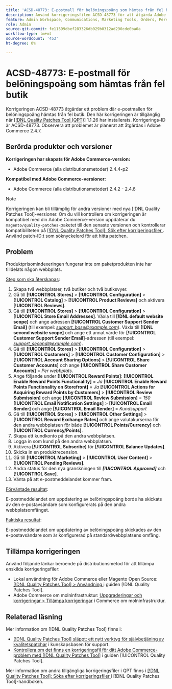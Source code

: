 ```yaml
---
title: 'ACSD-48773: E-postmall för belöningspoäng som hämtas från fel butik'
description: Använd korrigeringsfilen ACSD-48773 för att åtgärda Adobe Commerce-problemet där e-postmallen för belöningspoäng hämtas från fel butik.
feature: Admin Workspace, Communications, Marketing Tools, Orders, Personalization, Rewards
role: Admin
source-git-commit: fe11599dbef283326db029b0312ad290cde0ba0a
workflow-type: tm+mt
source-wordcount: '453'
ht-degree: 0%

---
```


# ACSD-48773: E-postmall för belöningspoäng som hämtas från fel butik

Korrigeringen ACSD-48773 åtgärdar ett problem där e-postmallen för belöningspoäng hämtas från fel butik. Den här korrigeringen är tillgänglig när [[!DNL Quality Patches Tool (QPT)]](https://experienceleague.adobe.com/en/docs/commerce-knowledge-base/kb/announcements/commerce-announcements/magento-quality-patches-released-new-tool-to-self-serve-quality-patches) 1.1.26 har installerats. Korrigerings-ID är ACSD-48773. Observera att problemet är planerat att åtgärdas i Adobe Commerce 2.4.7.

## Berörda produkter och versioner

**Korrigeringen har skapats för Adobe Commerce-version:**

* Adobe Commerce (alla distributionsmetoder) 2.4.4-p2

**Kompatibel med Adobe Commerce-versioner:**

* Adobe Commerce (alla distributionsmetoder) 2.4.2 - 2.4.6

>[!NOTE]
>
>Korrigeringen kan bli tillämplig för andra versioner med nya [!DNL Quality Patches Tool]-versioner. Om du vill kontrollera om korrigeringen är kompatibel med din Adobe Commerce-version uppdaterar du `magento/quality-patches`-paketet till den senaste versionen och kontrollerar kompatibiliteten på [[!DNL Quality Patches Tool]: Sök efter korrigeringsfiler ](https://experienceleague.adobe.com/tools/commerce-quality-patches/index.html). Använd patch-ID:t som söknyckelord för att hitta patchen.

## Problem

Produktprisomindexeringen fungerar inte om paketprodukten inte har tilldelats någon webbplats.

<u>Steg som ska återskapas</u>:

1. Skapa två webbplatser, två butiker och två butiksvyer.
1. Gå till **[!UICONTROL Stores]** > **[!UICONTROL Configuration]** > **[!UICONTROL Catalog]** > **[!UICONTROL Product Reviews]** och aktivera **[!UICONTROL Reviews]**.
1. Gå till **[!UICONTROL Stores]** > **[!UICONTROL Configuration]** > **[!UICONTROL Store Email Addresses]**.
Växla till **[!DNL default website scope]** och ange adressen **[!UICONTROL Customer Support Sender Email]** (till exempel: *support_base@example.com*).
Växla till **[!DNL second website scope]** och ange ett annat värde för **[!UICONTROL Customer Support Sender Email]**-adressen (till exempel: *support_second@example.com*).
1. Gå till **[!UICONTROL Stores]** > **[!UICONTROL Configuration]** > **[!UICONTROL Customers]** > **[!UICONTROL Customer Configuration]** > **[!UICONTROL Account Sharing Options]** > **[!UICONTROL Share Customer Accounts]** och ange **[!UICONTROL Share Customer Accounts]** = *Per webbplats*.
1. Ange följande under **[!UICONTROL Reward Points]**:
   **[!UICONTROL Enable Reward Points Functionality]** = *Ja*
   **[!UICONTROL Enable Reward Points Functionality on Storefront]** = *Ja*
   **[!UICONTROL Actions for Acquiring Reward Points by Customers]** > **[!UICONTROL Review Submission]** och ange **[!UICONTROL Review Submission]** = *150*
   **[!UICONTROL Email Notification Settings]** > **[!UICONTROL Email Sender]** och ange **[!UICONTROL Email Sender]** = *Kundsupport*
1. Gå till **[!UICONTROL Stores]** > **[!UICONTROL Other Settings]** > **[!UICONTROL Reward Exchange Rates]** och ange valutakurserna för den andra webbplatsen för både **[!UICONTROL Points/Currency]** och **[!UICONTROL Currency/Points]**.
1. Skapa ett kundkonto på den andra webbplatsen.
1. Logga in som kund på den andra webbplatsen.
1. Aktivera **[!UICONTROL Subscribe]** för **[!UICONTROL Balance Updates]**.
1. Skicka in en produktrecension.
1. Gå till **[!UICONTROL Marketing]** > **[!UICONTROL User Content]** > **[!UICONTROL Pending Reviews]**.
1. Ändra status för den nya granskningen till ***[!UICONTROL Approved]*** och **[!UICONTROL Save]**.
1. Vänta på att e-postmeddelandet kommer fram.

<u>Förväntade resultat</u>:

E-postmeddelandet om uppdatering av belöningspoäng borde ha skickats av den e-postavsändare som konfigurerats på den andra webbplatsomfånget.

<u>Faktiska resultat</u>:

E-postmeddelandet om uppdatering av belöningspoäng skickades av den e-postavsändare som är konfigurerad på standardwebbplatsens omfång.

## Tillämpa korrigeringen

Använd följande länkar beroende på distributionsmetod för att tillämpa enskilda korrigeringsfiler:

* Lokal användning för Adobe Commerce eller Magento Open Source: [[!DNL Quality Patches Tool] > Användning ](/help/tools/quality-patches-tool/usage.md) i guiden [!DNL Quality Patches Tool].
* Adobe Commerce om molninfrastruktur: [Uppgraderingar och korrigeringar > Tillämpa korrigeringar](https://experienceleague.adobe.com/docs/commerce-cloud-service/user-guide/develop/upgrade/apply-patches.html) i Commerce om molninfrastruktur.

## Relaterad läsning

Mer information om [!DNL Quality Patches Tool] finns i:

* [[!DNL Quality Patches Tool] släppt: ett nytt verktyg för självbetjäning av kvalitetspatchar](https://experienceleague.adobe.com/en/docs/commerce-knowledge-base/kb/announcements/commerce-announcements/magento-quality-patches-released-new-tool-to-self-serve-quality-patches) i kunskapsbasen för support.
* [Kontrollera om det finns en korrigeringsfil för ditt Adobe Commerce-problem med  [!DNL Quality Patches Tool]](/help/tools/quality-patches-tool/patches-available-in-qpt/check-patch-for-magento-issue-with-magento-quality-patches.md) i guiden [!UICONTROL Quality Patches Tool].


Mer information om andra tillgängliga korrigeringsfiler i QPT finns i [[!DNL Quality Patches Tool]: Söka efter korrigeringsfiler ](https://experienceleague.adobe.com/tools/commerce-quality-patches/index.html) i [!DNL Quality Patches Tool]-handboken.

